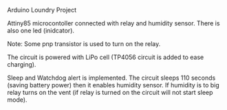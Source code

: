 Arduino Loundry Project

Attiny85 microcontoller connected with relay and humidity sensor. There is also one led (inidcator).

Note: Some pnp transistor is used to turn on the relay.

The circuit is powered with LiPo cell (TP4056 circuit is added to ease charging).

Sleep and Watchdog alert is implemented. The circuit sleeps 110 seconds (saving battery power) then it enables humidity sensor. If humidity is to big relay turns on the vent (if relay is turned on the circuit will not start sleep mode).  
